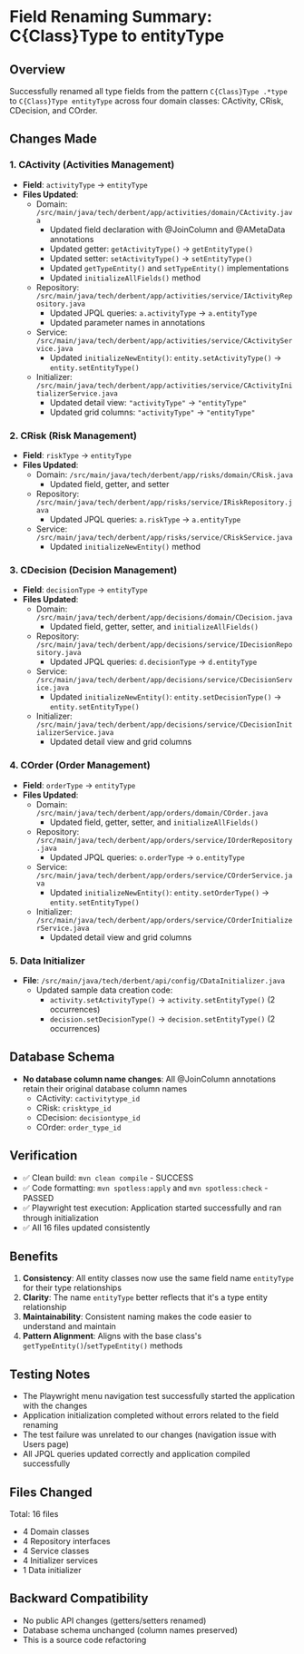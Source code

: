# Field Renaming Summary: C{Class}Type to entityType

## Overview
Successfully renamed all type fields from the pattern `C{Class}Type .*type` to `C{Class}Type entityType` across four domain classes: CActivity, CRisk, CDecision, and COrder.

## Changes Made

### 1. CActivity (Activities Management)
- **Field**: `activityType` → `entityType`
- **Files Updated**:
  - Domain: `/src/main/java/tech/derbent/app/activities/domain/CActivity.java`
    - Updated field declaration with @JoinColumn and @AMetaData annotations
    - Updated getter: `getActivityType()` → `getEntityType()`
    - Updated setter: `setActivityType()` → `setEntityType()`
    - Updated `getTypeEntity()` and `setTypeEntity()` implementations
    - Updated `initializeAllFields()` method
  - Repository: `/src/main/java/tech/derbent/app/activities/service/IActivityRepository.java`
    - Updated JPQL queries: `a.activityType` → `a.entityType`
    - Updated parameter names in annotations
  - Service: `/src/main/java/tech/derbent/app/activities/service/CActivityService.java`
    - Updated `initializeNewEntity()`: `entity.setActivityType()` → `entity.setEntityType()`
  - Initializer: `/src/main/java/tech/derbent/app/activities/service/CActivityInitializerService.java`
    - Updated detail view: `"activityType"` → `"entityType"`
    - Updated grid columns: `"activityType"` → `"entityType"`

### 2. CRisk (Risk Management)
- **Field**: `riskType` → `entityType`
- **Files Updated**:
  - Domain: `/src/main/java/tech/derbent/app/risks/domain/CRisk.java`
    - Updated field, getter, and setter
  - Repository: `/src/main/java/tech/derbent/app/risks/service/IRiskRepository.java`
    - Updated JPQL queries: `a.riskType` → `a.entityType`
  - Service: `/src/main/java/tech/derbent/app/risks/service/CRiskService.java`
    - Updated `initializeNewEntity()` method

### 3. CDecision (Decision Management)
- **Field**: `decisionType` → `entityType`
- **Files Updated**:
  - Domain: `/src/main/java/tech/derbent/app/decisions/domain/CDecision.java`
    - Updated field, getter, setter, and `initializeAllFields()`
  - Repository: `/src/main/java/tech/derbent/app/decisions/service/IDecisionRepository.java`
    - Updated JPQL queries: `d.decisionType` → `d.entityType`
  - Service: `/src/main/java/tech/derbent/app/decisions/service/CDecisionService.java`
    - Updated `initializeNewEntity()`: `entity.setDecisionType()` → `entity.setEntityType()`
  - Initializer: `/src/main/java/tech/derbent/app/decisions/service/CDecisionInitializerService.java`
    - Updated detail view and grid columns

### 4. COrder (Order Management)
- **Field**: `orderType` → `entityType`
- **Files Updated**:
  - Domain: `/src/main/java/tech/derbent/app/orders/domain/COrder.java`
    - Updated field, getter, setter, and `initializeAllFields()`
  - Repository: `/src/main/java/tech/derbent/app/orders/service/IOrderRepository.java`
    - Updated JPQL queries: `o.orderType` → `o.entityType`
  - Service: `/src/main/java/tech/derbent/app/orders/service/COrderService.java`
    - Updated `initializeNewEntity()`: `entity.setOrderType()` → `entity.setEntityType()`
  - Initializer: `/src/main/java/tech/derbent/app/orders/service/COrderInitializerService.java`
    - Updated detail view and grid columns

### 5. Data Initializer
- **File**: `/src/main/java/tech/derbent/api/config/CDataInitializer.java`
  - Updated sample data creation code:
    - `activity.setActivityType()` → `activity.setEntityType()` (2 occurrences)
    - `decision.setDecisionType()` → `decision.setEntityType()` (2 occurrences)

## Database Schema
- **No database column name changes**: All @JoinColumn annotations retain their original database column names
  - CActivity: `cactivitytype_id`
  - CRisk: `crisktype_id`
  - CDecision: `decisiontype_id`
  - COrder: `order_type_id`

## Verification
- ✅ Clean build: `mvn clean compile` - SUCCESS
- ✅ Code formatting: `mvn spotless:apply` and `mvn spotless:check` - PASSED
- ✅ Playwright test execution: Application started successfully and ran through initialization
- ✅ All 16 files updated consistently

## Benefits
1. **Consistency**: All entity classes now use the same field name `entityType` for their type relationships
2. **Clarity**: The name `entityType` better reflects that it's a type entity relationship
3. **Maintainability**: Consistent naming makes the code easier to understand and maintain
4. **Pattern Alignment**: Aligns with the base class's `getTypeEntity()`/`setTypeEntity()` methods

## Testing Notes
- The Playwright menu navigation test successfully started the application with the changes
- Application initialization completed without errors related to the field renaming
- The test failure was unrelated to our changes (navigation issue with Users page)
- All JPQL queries updated correctly and application compiled successfully

## Files Changed
Total: 16 files
- 4 Domain classes
- 4 Repository interfaces
- 4 Service classes
- 4 Initializer services
- 1 Data initializer

## Backward Compatibility
- No public API changes (getters/setters renamed)
- Database schema unchanged (column names preserved)
- This is a source code refactoring
